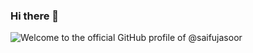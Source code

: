 ### Hi there 👋
![Welcome to the official GitHub profile of @saifujasoor](![welcome](https://user-images.githubusercontent.com/76810003/158737968-8b877e7f-9892-4aaf-a710-67f13c18d9ba.gif)/282759/84682528-c1d5d300-af03-11ea-9bfb-02854ad0cb20.gif)
<!--
**saifujasoor/saifujasoor** is a ✨ _special_ ✨ repository because its `README.md` (this file) appears on your GitHub profile.

Here are some ideas to get you started:

- 🔭 I’m currently working on ...
- 🌱 I’m currently learning ...
- 👯 I’m looking to collaborate on ...
- 🤔 I’m looking for help with ...
- 💬 Ask me about ...
- 📫 How to reach me: ...
- 😄 Pronouns: ...
- ⚡ Fun fact: ...
-->
